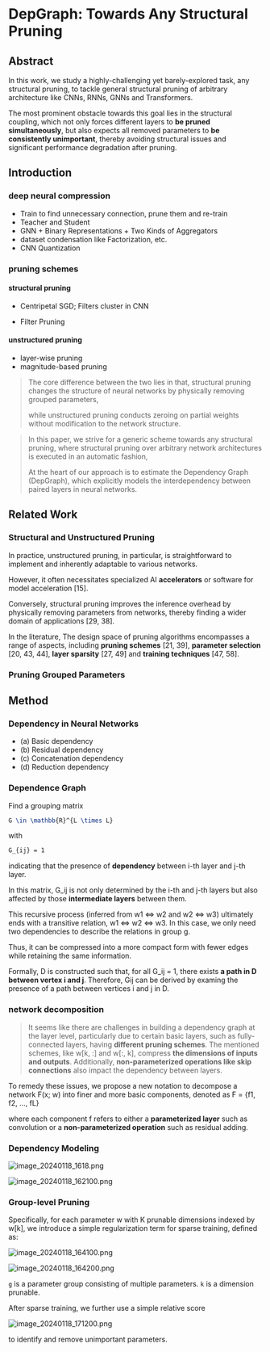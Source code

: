 # DepGraph: Towards Any Structural Pruning

## Abstract

<tldr>
In this work, we study a highly-challenging yet barely-explored task, any structural pruning, to tackle general structural pruning of arbitrary architecture like CNNs, RNNs, GNNs and Transformers.
</tldr>

The most prominent obstacle towards this goal lies in the structural coupling, which not only forces different layers to **be pruned simultaneously**, but also expects all removed parameters to **be consistently unimportant**, thereby avoiding structural issues and significant performance degradation after pruning.

## Introduction

### deep neural compression

- Train to find unnecessary connection, prune them and re-train 
<a href="https://arxiv.org/abs/1506.02626"></a>
- Teacher and Student
<a href="https://arxiv.org/abs/1503.02531"></a>
- GNN + Binary Representations + Two Kinds of Aggregators
<a href="https://arxiv.org/abs/2109.12872"></a>
- dataset condensation like Factorization, etc.
<a href="https://arxiv.org/abs/2210.16774"></a>
- CNN Quantization
<a href="https://ieeexplore.ieee.org/document/7780890/"></a>

### pruning schemes

#### structural pruning

- Centripetal SGD; Filters cluster in CNN
<a href="https://arxiv.org/pdf/1904.03837.pdf"></a>

- Filter Pruning
<a href="https://arxiv.org/abs/1608.08710"></a>

#### unstructured pruning

- layer-wise pruning
<a href="https://arxiv.org/abs/1705.07565"></a>
- magnitude-based pruning
<a href="https://arxiv.org/abs/2002.04809"></a>

> The core difference between the two lies in that, 
> structural pruning changes the structure of neural networks by physically removing grouped parameters, 
> 
> while unstructured pruning conducts zeroing on partial weights without modification to the network structure.

> In this paper, we strive for a generic scheme towards any structural pruning, where structural pruning over arbitrary network architectures is executed in an automatic fashion, 
> 
> At the heart of our approach is to estimate the Dependency Graph (DepGraph), which explicitly models the interdependency between paired layers in neural networks.
> 

## Related Work

### Structural and Unstructured Pruning

In practice, unstructured pruning, in particular, is straightforward to implement and inherently adaptable to various networks. 

However, it often necessitates specialized AI **accelerators** or software for model acceleration [15]. 

Conversely, structural pruning improves the inference overhead by physically removing parameters from networks, thereby finding a wider domain of applications [29, 38]. 

In the literature, The design space of pruning algorithms encompasses a range of aspects, including **pruning schemes** [21, 39], **parameter selection** [20, 43, 44], **layer sparsity** [27, 49] and **training techniques** [47, 58].

### Pruning Grouped Parameters


## Method
### Dependency in Neural Networks

- (a) Basic dependency 
- (b) Residual dependency 
- (c) Concatenation dependency  
- (d) Reduction dependency

### Dependence Graph
Find a grouping matrix 
```tex
G \in \mathbb{R}^{L \times L}
```
with

```tex 
G_{ij} = 1
```
indicating that the presence of **dependency** between i-th layer and j-th layer.

In this matrix, G_ij is not only determined by the i-th and j-th layers but also affected by those **intermediate layers** between them.

This recursive process (inferred from w1 ⇔ w2 and w2 ⇔ w3) ultimately ends with a transitive relation, w1 ⇔ w2 ⇔ w3.
In this case, we only need two dependencies to describe the relations in group g.

Thus, it can be compressed into a more compact form with fewer edges while retaining the same information.

Formally, D is constructed such that, for all G_ij = 1, there exists **a path in D between vertex i and j**. Therefore, Gij can be derived by examing the presence of a path between vertices i and j in D.

### network decomposition

> It seems like there are challenges in building a dependency graph at the layer level, particularly due to certain basic layers, such as fully-connected layers, having **different pruning schemes**. The mentioned schemes, like w[k, :] and w[:, k], compress **the dimensions of inputs and outputs**. Additionally, **non-parameterized operations like skip connections** also impact the dependency between layers.

To remedy these issues, we propose a new notation to decompose a network F(x; w) into finer and more basic components, denoted as F = {f1, f2, ..., fL}

where each component f refers to either a **parameterized layer** such as convolution or a **non-parameterized operation** such as residual adding.

### Dependency Modeling

![image_20240118_1618.png](image_20240118_1618.png)

![image_20240118_162100.png](image_20240118_162100.png)

### Group-level Pruning
Specifically, for each parameter w with K prunable dimensions indexed by w[k], we introduce a simple regularization term for sparse training, defined as:

![image_20240118_164100.png](image_20240118_164100.png)

![image_20240118_164200.png](image_20240118_164200.png)

`g` is a parameter group consisting of multiple parameters. `k` is a dimension prunable.

After sparse training, we further use a simple relative score

![image_20240118_171200.png](image_20240118_171200.png)

to identify and remove unimportant parameters.

